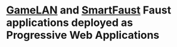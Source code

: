 # <a href="https://github.com/grame-cncm/GameLAN">GameLAN</a> and <a href="https://github.com/grame-cncm/GameLAN">SmartFaust</a> Faust applications deployed as Progressive Web Applications

